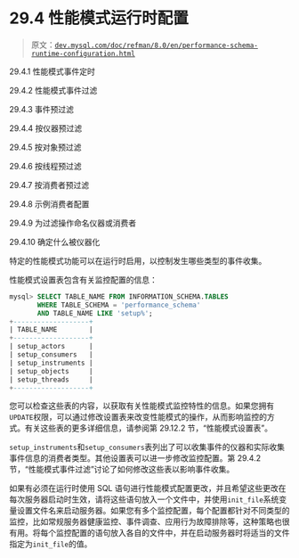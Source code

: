 # 29.4 性能模式运行时配置

> 原文：[`dev.mysql.com/doc/refman/8.0/en/performance-schema-runtime-configuration.html`](https://dev.mysql.com/doc/refman/8.0/en/performance-schema-runtime-configuration.html)

29.4.1 性能模式事件定时

29.4.2 性能模式事件过滤

29.4.3 事件预过滤

29.4.4 按仪器预过滤

29.4.5 按对象预过滤

29.4.6 按线程预过滤

29.4.7 按消费者预过滤

29.4.8 示例消费者配置

29.4.9 为过滤操作命名仪器或消费者

29.4.10 确定什么被仪器化

特定的性能模式功能可以在运行时启用，以控制发生哪些类型的事件收集。

性能模式设置表包含有关监控配置的信息：

```sql
mysql> SELECT TABLE_NAME FROM INFORMATION_SCHEMA.TABLES
       WHERE TABLE_SCHEMA = 'performance_schema'
       AND TABLE_NAME LIKE 'setup%';
+-------------------+
| TABLE_NAME        |
+-------------------+
| setup_actors      |
| setup_consumers   |
| setup_instruments |
| setup_objects     |
| setup_threads     |
+-------------------+
```

您可以检查这些表的内容，以获取有关性能模式监控特性的信息。如果您拥有`UPDATE`权限，可以通过修改设置表来改变性能模式的操作，从而影响监控的方式。有关这些表的更多详细信息，请参阅第 29.12.2 节，“性能模式设置表”。

`setup_instruments`和`setup_consumers`表列出了可以收集事件的仪器和实际收集事件信息的消费者类型。其他设置表可以进一步修改监控配置。第 29.4.2 节，“性能模式事件过滤”讨论了如何修改这些表以影响事件收集。

如果有必须在运行时使用 SQL 语句进行性能模式配置更改，并且希望这些更改在每次服务器启动时生效，请将这些语句放入一个文件中，并使用`init_file`系统变量设置文件名来启动服务器。如果您有多个监控配置，每个配置都针对不同类型的监控，比如常规服务器健康监控、事件调查、应用行为故障排除等，这种策略也很有用。将每个监控配置的语句放入各自的文件中，并在启动服务器时将适当的文件指定为`init_file`的值。
